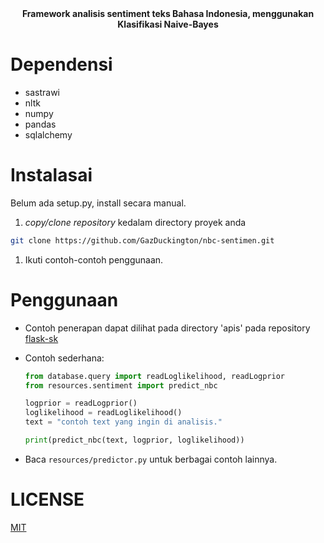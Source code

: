 <div align=center><b>Framework analisis sentiment teks Bahasa Indonesia, menggunakan Klasifikasi Naive-Bayes</b></div>

# Dependensi
- sastrawi 
- nltk
- numpy
- pandas
- sqlalchemy

# Instalasai
Belum ada setup.py, install secara manual.
1. _copy/clone_ _repository_ kedalam directory proyek anda
```bash
git clone https://github.com/GazDuckington/nbc-sentimen.git
```
1. Ikuti contoh-contoh penggunaan.

# Penggunaan
- Contoh penerapan dapat dilihat pada directory 'apis' pada repository [flask-sk](https://github.com/GazDuckington/flask-sk)

- Contoh sederhana:
  ```python
  from database.query import readLoglikelihood, readLogprior
  from resources.sentiment import predict_nbc
  
  logprior = readLogprior()
  loglikelihood = readLoglikelihood()
  text = "contoh text yang ingin di analisis."
  
  print(predict_nbc(text, logprior, loglikelihood))
  ```
- Baca ```resources/predictor.py``` untuk berbagai contoh lainnya.

# LICENSE
[MIT](LICENSE)
